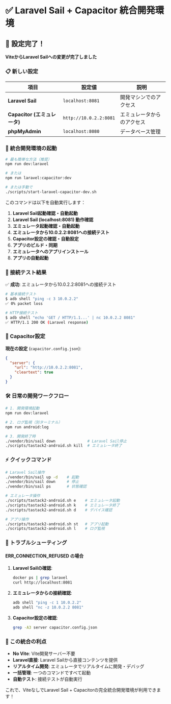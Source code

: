 # ✅ Laravel Sail + Capacitor 統合開発環境

## 🎉 設定完了！

**ViteからLaravel Sailへの変更が完了しました**

### 📋 新しい設定

| 項目 | 設定値 | 説明 |
|------|--------|------|
| **Laravel Sail** | `localhost:8081` | 開発マシンでのアクセス |
| **Capacitor (エミュレータ)** | `http://10.0.2.2:8081` | エミュレータからのアクセス |
| **phpMyAdmin** | `localhost:8080` | データベース管理 |

### 🚀 統合開発環境の起動

```bash
# 最も簡単な方法（推奨）
npm run dev:laravel

# または
npm run laravel:capacitor:dev

# または手動で
./scripts/start-laravel-capacitor-dev.sh
```

このコマンドは以下を自動実行します：

1. **Laravel Sail起動確認・自動起動**
2. **Laravel Sail (localhost:8081) 動作確認**
3. **エミュレータ起動確認・自動起動**
4. **エミュレータから10.0.2.2:8081への接続テスト**
5. **Capacitor設定の確認・自動設定**
6. **アプリのビルド・同期**
7. **エミュレータへのアプリインストール**
8. **アプリの自動起動**

### 🔧 接続テスト結果

✅ **成功**: エミュレータから10.0.2.2:8081への接続テスト
```bash
# 基本接続テスト
$ adb shell "ping -c 3 10.0.2.2"
✅ 0% packet loss

# HTTP接続テスト  
$ adb shell "echo 'GET / HTTP/1.1...' | nc 10.0.2.2 8081"
✅ HTTP/1.1 200 OK (Laravel response)
```

### 📱 Capacitor設定

**現在の設定** (`capacitor.config.json`):
```json
{
  "server": {
    "url": "http://10.0.2.2:8081",
    "cleartext": true
  }
}
```

### 🛠️ 日常の開発ワークフロー

```bash
# 1. 開発環境起動
npm run dev:laravel

# 2. ログ監視（別ターミナル）
npm run android:log

# 3. 開発終了時
./vendor/bin/sail down              # Laravel Sail停止
./scripts/tastack2-android.sh kill  # エミュレータ終了
```

### ⚡ クイックコマンド

```bash
# Laravel Sail操作
./vendor/bin/sail up -d    # 起動
./vendor/bin/sail down     # 停止
./vendor/bin/sail ps       # 状態確認

# エミュレータ操作
./scripts/tastack2-android.sh e    # エミュレータ起動
./scripts/tastack2-android.sh k    # エミュレータ終了
./scripts/tastack2-android.sh d    # デバイス確認

# アプリ操作
./scripts/tastack2-android.sh st   # アプリ起動
./scripts/tastack2-android.sh l    # ログ監視
```

### 🎯 トラブルシューティング

#### ERR_CONNECTION_REFUSED の場合

1. **Laravel Sailの確認**:
   ```bash
   docker ps | grep laravel
   curl http://localhost:8081
   ```

2. **エミュレータからの接続確認**:
   ```bash
   adb shell "ping -c 1 10.0.2.2"
   adb shell "nc -z 10.0.2.2 8081"
   ```

3. **Capacitor設定の確認**:
   ```bash
   grep -A3 server capacitor.config.json
   ```

### 🌟 この統合の利点

- **No Vite**: Vite開発サーバー不要
- **Laravel直接**: Laravel Sailから直接コンテンツを提供
- **リアルタイム開発**: エミュレータでリアルタイムに開発・デバッグ
- **一括管理**: 一つのコマンドですべて起動
- **自動テスト**: 接続テストが自動実行

これで、ViteなしでLaravel Sail + Capacitorの完全統合開発環境が利用できます！
